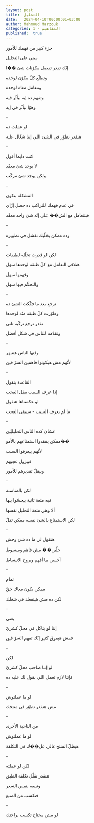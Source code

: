 ```yaml
---
layout: post
title:  التحليل
date:   2024-04-10T00:00:01+03:00
author: Mahmoud Marzouk
categories: 1 - المفاهيم
published:  true
---
```

جزء كبير من فهمك للأمور

مبني على التحليل

إنّك تقدر تفصل مكوّنات شئ ��ا

وتطلّع كلّ مكوّن لوحده

وتتعامل معاه لوحده

وتفهم ده إيه بيأثّر فيه

وهوّا بيأثّر في إيه

\-

لو عملت ده

هتقدر تطوّر في الشئ اللي إنتا شغّال عليه

\-

كنت دايما أقول

لا يوجد شئ معقّد

ولكن يوجد شئ مركّب

\-

المشكلة بتكون

في عدم فهمك للتراكب ده حصل إزّاي

فبتتعامل مع الش�� على إنّه شئ واحد معقّد

\-

وده ممكن يخلّيك تفشل في تطويره

\-

لكن لو قدرت تحلّله لطبقات

هتلاقي التعامل مع كلّ طبقة لوحدها سهل

وفهمها سهل

والتحكّم فيها سهل

\-

ترجع بعد ما فكّكت الشئ ده

وطوّرت كلّ طبقة منّه لوحدها

تقدر ترجع تركّبه تاني

وتقدّمه للناس في شكل أفضل

\-

وقتها الناس هتنبهر

لأنّهم مش هيكونوا فاهمين السرّ فين

\-

القاعدة بتقول

إذا عرف السبب بطل العجب

لو عكسناها هنقول

ما لم يعرف السبب - سيبقى العجب

\-

عشان كده الناس التحليليّين

ممكن يفقدوا استمتاعهم بالأمو��

لأنّهم بيعرفوا السبب

فبيزول عجبهم

وبيقلّ تقديرهم للأمور

\-

لكن بالمناسبة

فيه متعة تانية بيحسّوا بيها

ألا وهي متعة التحليل نفسها

لكن الاستمتاع بالشئ نفسه ممكن تقلّ

\-

هتقول لي ما ده شئ وحش

خلّين�� مش فاهم ومبسوط

أحسن ما أفهم ويروح الانبساط

\-

تمام

ممكن يكون معاك حقّ

لكن ده مش هينفعك في شغلك

\-

يعني

إنتا لو بتاكل في محلّ كشريّ

فمش هيفرق كتير إنّك تفهم السرّ فين

\-

لكن

لو إنتا صاحب محلّ كشريّ

فإنتا لازم تعمل اللي بقول لك عليه ده

\-

لو ما عملتوش

مش هتقدر تطوّر في منتجك

\-

من الناحية الأخرى

لو ما عملتوش

هيظلّ المنتج غالي عل��ك في التكلفة

\-

لكن لو عملته

هتقدر تقلّل تكلفة الطبق

وتبيعه بنفس السعر

فتكسب من المنبع

\-

لو مش محتاج تكسب براحتك
